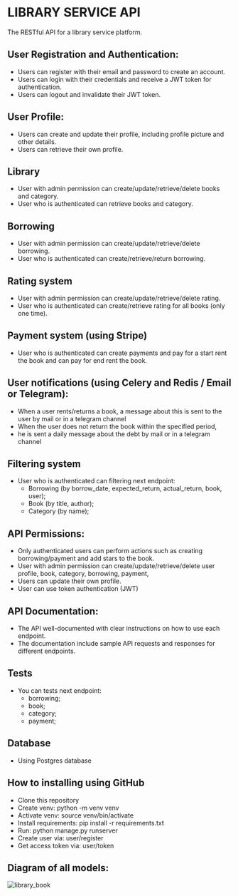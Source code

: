# LIBRARY SERVICE API

The RESTful API for a library service platform. 


## User Registration and Authentication:

- Users can register with their email and password to create an account.
- Users can login with their credentials and receive a JWT token for authentication.
- Users can logout and invalidate their JWT token.

## User Profile:
- Users can create and update their profile, including profile picture and other details.
- Users can retrieve their own profile.

## Library
- User with admin permission can create/update/retrieve/delete books and category.
- User who is authenticated can retrieve books and category.

## Borrowing
- User with admin permission can create/update/retrieve/delete borrowing.
- User who is authenticated can create/retrieve/return borrowing.

## Rating system
- User with admin permission can create/update/retrieve/delete rating.
- User who is authenticated can create/retrieve rating for all books (only one time).

## Payment system (using Stripe)
- User who is authenticated can create payments and pay for a start 
  rent the book and can pay for end rent the book.

## User notifications (using Celery and Redis / Email or Telegram):
- When a user rents/returns a book, a message about this is sent to 
  the user by mail or in a telegram channel
- When the user does not return the book within the specified period, 
- he is sent a daily message about the debt by mail or in a telegram channel

## Filtering system
- User who is authenticated can filtering next endpoint: 
    - Borrowing (by borrow_date, expected_return, actual_return, book, user);
    - Book (by title, author);
    - Category (by name);

## API Permissions:
- Only authenticated users can perform actions such as creating borrowing/payment and add stars to the book.
- User with admin permission can create/update/retrieve/delete user profile, book, category, borrowing, payment, 
- Users can update their own profile.
- User can use token authentication (JWT)

## API Documentation:
- The API well-documented with clear instructions on how to use each endpoint.
- The documentation include sample API requests and responses for different endpoints.

## Tests
- You can tests next endpoint:
  - borrowing;
  - book;
  - category;
  - payment;

## Database
- Using Postgres database

## How to installing using GitHub

- Clone this repository
- Create venv: python -m venv venv
- Activate venv: source venv/bin/activate
- Install requirements: pip install -r requirements.txt
- Run: python manage.py runserver
- Create user via: user/register
- Get access token via: user/token


## Diagram of all models:

![library_book](https://github.com/kostya-kononenko/LIBRARY_SERVICE_API/assets/107486491/0a0ef652-3ae4-4f99-9d42-fc52b19f23df)
